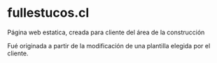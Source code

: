 # fullestucos.cl
Página web estatica, creada para cliente del área de la construcción

Fué originada a partir de la modificación de una plantilla elegida por el cliente.
